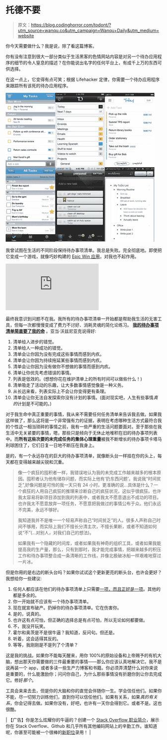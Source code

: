 # 托德不要

> 原文：<https://blog.codinghorror.com/todont/?utm_source=wanqu.co&utm_campaign=Wanqu+Daily&utm_medium=website>



你今天需要做什么？我是说，除了看这篇博客。

你有没有注意到很大一部分类似于生活黑客的色情网站内容是对另一个待办应用程序的细节的令人窒息的描述？在你能说出名字的任何平台上，有成千上万的东西可供选择。

在这一点上，它变得有点可笑；根据 Lifehacker 定律，你需要一个待办应用程序来跟踪所有该死的待办应用程序。

![The to-do appgasm](img/5a46b7debcc1736f1a29c7a01448e07b.png "The to-do appgasm")

我曾试图在生活的不同阶段保持待办事项清单。我总是失败。完全彻底地。即使把它变成一个游戏，就像巧妙构建的 [Epic Win 应用](http://www.rexbox.co.uk/epicwin/)，对我也不起作用。

<iframe src="http://www.youtube.com/embed/AmKwF_Si734" frameborder="0" allowfullscreen="">VIDEO</iframe>

最终我意识到问题不在我。我所有的待办事项清单一开始都是帮助我生活的无害工具，但每一次都慢慢变成了费力不讨好、消耗灵魂的简化论练习。 **[我的待办事项清单简直要了我的命](http://www.encouragementfromastranger.com/2011/is-your-to-do-list-killing-you/)** 。亚当·沃兹尼亚克说得好:

1.  清单给人进步的错觉。
2.  清单给人一种成功的错觉。
3.  清单会让你因为没有完成这些事情而感到内疚。
4.  清单会让你因为持续拖延某些事情而感到内疚。
5.  清单会让你因为没有做你不想做的事情而感到内疚。
6.  清单让你优先考虑错误的事情。
7.  列表是低效的。(想想你花在维护清单上的所有时间可以做些什么！)
8.  清单吸走了活动的乐趣，让大多数事情感觉像是一种义务。
9.  从长远来看，列表实际上不会让你变得更有条理。
10.  清单会让你无法自发探索你没有计划的事情。(面对现实吧，人生有些事情*真的*计划是不可能的。)

对于我生命中真正重要的事情，我从来不需要任何任务清单来告诉我去做。如果我这样做了，那么这将是一个非常强有力的证据，表明在考虑哪种生活方式最符合我的个性这一相当琐碎的事情之前，我有一些严重的生活问题要面对。至于那些在我生活中无关紧要的事情，嗯，那些只是倾向于无休止地堆积在旧的待办事项列表中。而**所有这些次要的未完成任务的集体心理重量**被我不断增长的待办事项卡塔马利球困住了，它们日复一日地不断压在我身上。

是的，有一个永远存在的巨大的待办事项清单，就像断头台一样挂在你的头上，每天都在变得越来越尖锐和沉重。

> 像一个疯狂的囤积者一样，我错误地认为我的未完成工作越来越多的根本原因。囤积者认为他有储存问题，而实际上他有‘扔东西问题’。我说我“时间贫乏”,好像问题是可怜的我一天只有 24 小时。更准确的说…具体是什么？一个疯狂的人用自己疯狂的推理来诊断自己的疯狂状况，这似乎很疯狂。也许我太容易将新项目添加到我的列表中，或者我太不愿意退出不成功的项目。也许我太不愿意放弃一项任务，不愿意把我做过的事情公布于众。他们永远不完美，永远不够好。
> 
> 我知道我并不是唯一一个轻易声称自己“时间贫乏”的人。很多人声称自己时间不够用，而实际上我们不擅长分清主次，不擅长果断，或者不知道如何说“不”(…对别人，对我们自己的想法)。
> 
> 如果我有一个隐藏的时间库，或者如果我有神奇的组织工具，或者如果我能提高我的生产量，那么，只有到那时，我才能完成事情，把越来越多的积压工作和待办事项整合成一条清晰的工作线，并像北极破冰船一样艰难地穿过一片冰。

但是你用的是右边的断头台吗？如果你试试这个更新更亮的断头台，也许会更好？我想给你一些建议:

1.  任何人都应该在他们的待办事项清单上只需要[一项，而且正好是一项](https://www.youtube.com/watch?v=YOuhYuZLNYw)。其他的都是多余的。
2.  你一开始就不应该有一个待办事项清单。
3.  现在就宣布破产。扔掉你的待办事项清单。它在伤害你。
4.  是的，说真的。
5.  也许这有点可怕，但正确的选择总是有点可怕，所以无论如何都要做。
6.  不，我没开玩笑。
7.  霍尔和奥茨是不是很牛逼？我知道，反问句。但还是。
8.  听着，这会适得其反的。
9.  等等，我刚刚是不是列了个清单？

这是我的挑战。如果你不能每天醒来，用你 100%的原始设备和上帝赐予的有机大脑，想出那天你需要做的三件最重要的事情——那么你应该认真地解决它。我不是说再装一个 app，或者多读一些生产力博客和书籍。你必须弄清楚什么对你来说是重要的，什么能激励你；问问你自己，为什么那些事情没有折磨你到让你去完成它。修好*那个*。

工具会来来去去，但是你的大脑和你的直觉会伴随你一生。学会信任他们。如果你不能，尽一切努力训练他们，直到你可以信任他们。如果有关系，如果*真的有关系*，你会记得去做。如果你没有，好吧，也许有一天你会得到它。或者不是。这也很酷。

| 【广告】你是怎么炫耀你的牛逼的？创建一个 [Stack Overflow 职业简介](http://careers.stackoverflow.com/cv)，展示你在 Stack Overflow、Github 和几乎所有其他编码网站上的辛勤工作。谁知道呢，你甚至可能被一个很棒的[新职位](http://careers.stackoverflow.com/jobs)录用！ |

